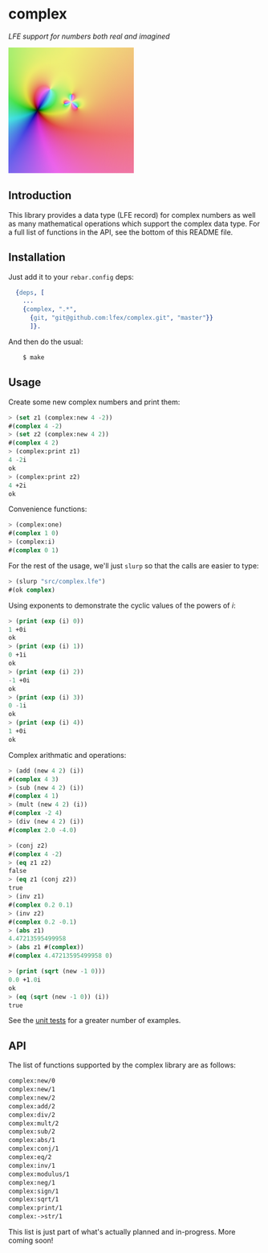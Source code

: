 # complex

*LFE support for numbers both real and imagined*

<img src="resources/images/complex-function-crop-x250.png" />

## Introduction

This library provides a data type (LFE record) for complex numbers as well as
many mathematical operations which support the complex data type. For a full
list of functions in the API, see the bottom of this README file.


## Installation

Just add it to your ``rebar.config`` deps:

```erlang
  {deps, [
    ...
    {complex, ".*",
      {git, "git@github.com:lfex/complex.git", "master"}}
      ]}.
```

And then do the usual:

```bash
    $ make
```


## Usage

Create some new complex numbers and print them:

```cl
> (set z1 (complex:new 4 -2))
#(complex 4 -2)
> (set z2 (complex:new 4 2))
#(complex 4 2)
> (complex:print z1)
4 -2i
ok
> (complex:print z2)
4 +2i
ok
```

Convenience functions:

```cl
> (complex:one)
#(complex 1 0)
> (complex:i)
#(complex 0 1)
```

For the rest of the usage, we'll just ``slurp`` so that the calls are easier to type:

```cl
> (slurp "src/complex.lfe")
#(ok complex)
```

Using exponents to demonstrate the cyclic values of the powers of *i*:

```cl
> (print (exp (i) 0))
1 +0i
ok
> (print (exp (i) 1))
0 +1i
ok
> (print (exp (i) 2))
-1 +0i
ok
> (print (exp (i) 3))
0 -1i
ok
> (print (exp (i) 4))
1 +0i
ok
```

Complex arithmatic and operations:

```cl
> (add (new 4 2) (i))
#(complex 4 3)
> (sub (new 4 2) (i))
#(complex 4 1)
> (mult (new 4 2) (i))
#(complex -2 4)
> (div (new 4 2) (i))
#(complex 2.0 -4.0)
```

```cl
> (conj z2)
#(complex 4 -2)
> (eq z1 z2)
false
> (eq z1 (conj z2))
true
> (inv z1)
#(complex 0.2 0.1)
> (inv z2)
#(complex 0.2 -0.1)
> (abs z1)
4.47213595499958
> (abs z1 #(complex))
#(complex 4.47213595499958 0)
```

```cl
> (print (sqrt (new -1 0)))
0.0 +1.0i
ok
> (eq (sqrt (new -1 0)) (i))
true
```

See the [unit tests](tests) for a greater number of examples.

## API

The list of functions supported by the complex library are as follows:

```cl
complex:new/0
complex:new/1
complex:new/2
complex:add/2
complex:div/2
complex:mult/2
complex:sub/2
complex:abs/1
complex:conj/1
complex:eq/2
complex:inv/1
complex:modulus/1
complex:neg/1
complex:sign/1
complex:sqrt/1
complex:print/1
complex:->str/1
```

This list is just part of what's actually planned and in-progress. More coming soon!
